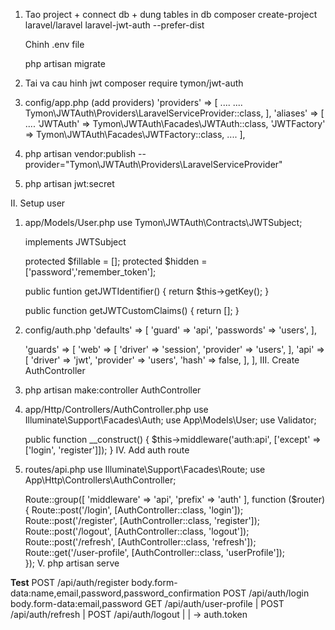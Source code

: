 1. Tao project + connect db + dung tables in db
    composer create-project laravel/laravel laravel-jwt-auth --prefer-dist

    Chinh .env file

    php artisan migrate

2. Tai va cau hinh jwt
    composer require tymon/jwt-auth
3. config/app.php (add providers)
    'providers' => [
        ....
        ....
        Tymon\JWTAuth\Providers\LaravelServiceProvider::class,
    ],
    'aliases' => [
        ....
        'JWTAuth' => Tymon\JWTAuth\Facades\JWTAuth::class,
        'JWTFactory' => Tymon\JWTAuth\Facades\JWTFactory::class,
        ....
    ],
4. php artisan vendor:publish --provider="Tymon\JWTAuth\Providers\LaravelServiceProvider"

5. php artisan jwt:secret

II. Setup user
1. app/Models/User.php
    use Tymon\JWTAuth\Contracts\JWTSubject;

    implements JWTSubject

    protected $fillable = [];
    protected $hidden = ['password','remember_token'];

    public funtion getJWTIdentifier() {
        return $this->getKey();
    }

    public function getJWTCustomClaims() {
        return [];
    }
2. config/auth.php
    'defaults' => [
        'guard' => 'api',
        'passwords' => 'users',
    ],

    'guards' => [
        'web' => [
            'driver' => 'session',
            'provider' => 'users',
        ],
        'api' => [
            'driver' => 'jwt',
            'provider' => 'users',
            'hash' => false,
        ],
    ],
III. Create AuthController
1. php artisan make:controller AuthController
2. app/Http/Controllers/AuthController.php
    use Illuminate\Support\Facades\Auth;
    use App\Models\User;
    use Validator;

    public function __construct() {
        $this->middleware('auth:api', ['except' => ['login', 'register']]);
    }
IV. Add auth route
1. routes/api.php
    use Illuminate\Support\Facades\Route;
    use App\Http\Controllers\AuthController;

    Route::group([
        'middleware' => 'api',
        'prefix' => 'auth'
    ], function ($router) {
        Route::post('/login', [AuthController::class, 'login']);
        Route::post('/register', [AuthController::class, 'register']);
        Route::post('/logout', [AuthController::class, 'logout']);
        Route::post('/refresh', [AuthController::class, 'refresh']);
        Route::get('/user-profile', [AuthController::class, 'userProfile']);    
    });
V. php artisan serve

**Test**
POST	/api/auth/register          body.form-data:name,email,password,password_confirmation
POST	/api/auth/login             body.form-data:email,password
GET	    /api/auth/user-profile      |
POST	/api/auth/refresh           |
POST	/api/auth/logout            |
| -> auth.token